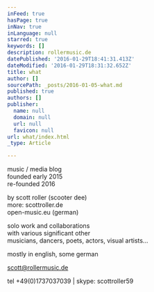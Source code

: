 ```yaml
---
inFeed: true
hasPage: true
inNav: true
inLanguage: null
starred: true
keywords: []
description: rollermusic.de
datePublished: '2016-01-29T18:41:31.413Z'
dateModified: '2016-01-29T18:31:32.652Z'
title: what
author: []
sourcePath: _posts/2016-01-05-what.md
published: true
authors: []
publisher:
  name: null
  domain: null
  url: null
  favicon: null
url: what/index.html
_type: Article

---
```

music / media blog  
founded early 2015  
re-founded 2016

by scott roller (scooter dee)  
more: scottroller.de  
open-music.eu (german)

solo work and collaborations  
with various significant other  
musicians, dancers, poets, actors, visual artists...

mostly in english, some german

scott@rollermusic.de

tel +49(0)1737037039 | skype: scottroller59